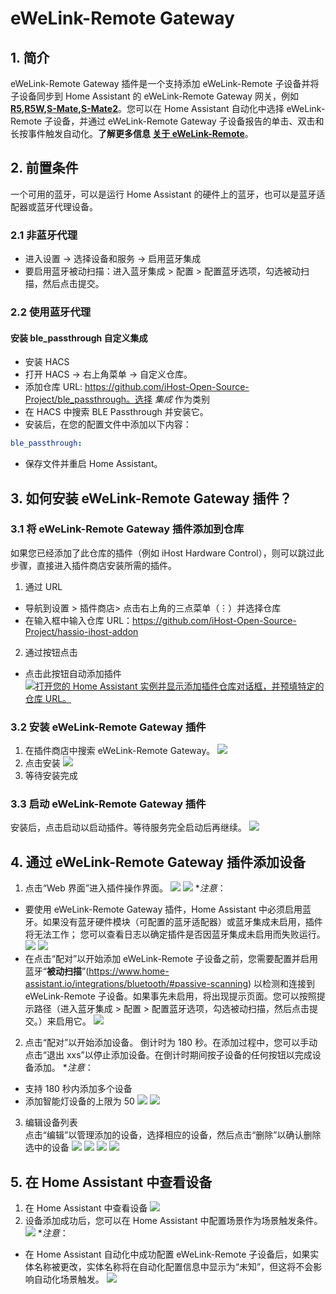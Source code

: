 # eWeLink-Remote Gateway
## 1. 简介
eWeLink-Remote Gateway 插件是一个支持添加 eWeLink-Remote 子设备并将子设备同步到 Home Assistant 的 eWeLink-Remote Gateway 网关，例如 **[R5](https://sonoff.tech/product/smart-wall-switches/r5/),[R5W](https://sonoff.tech/product/smart-wall-switches/r5/),[S-Mate](https://sonoff.tech/product/diy-smart-switches/s-mate/),[S-Mate2](https://sonoff.tech/product/diy-smart-switches/s-mate/)**。您可以在 Home Assistant 自动化中选择 eWeLink-Remote 子设备，并通过 eWeLink-Remote Gateway 子设备报告的单击、双击和长按事件触发自动化。**了解更多信息 [关于 eWeLink-Remote](https://sonoff.tech/news-and-events/what-is-ewelink-remote-control/)**。

## 2. 前置条件
一个可用的蓝牙，可以是运行 Home Assistant 的硬件上的蓝牙，也可以是蓝牙适配器或蓝牙代理设备。

### 2.1 非蓝牙代理
- 进入设置 -> 选择设备和服务 -> 启用蓝牙集成
- 要启用蓝牙被动扫描：进入蓝牙集成 > 配置 > 配置蓝牙选项，勾选被动扫描，然后点击提交。

### 2.2 使用蓝牙代理
#### 安装 ble_passthrough 自定义集成
- 安装 HACS
- 打开 HACS → 右上角菜单 → 自定义仓库。
- 添加仓库 URL: https://github.com/iHost-Open-Source-Project/ble_passthrough。选择 *集成* 作为类别
- 在 HACS 中搜索 BLE Passthrough 并安装它。
- 安装后，在您的配置文件中添加以下内容：
```yaml
ble_passthrough:
```
- 保存文件并重启 Home Assistant。

## 3. 如何安装 eWeLink-Remote Gateway 插件？
### 3.1 将 eWeLink-Remote Gateway 插件添加到仓库
如果您已经添加了此仓库的插件（例如 iHost Hardware Control），则可以跳过此步骤，直接进入插件商店安装所需的插件。
1. 通过 URL
- 导航到设置 > 插件商店> 点击右上角的三点菜单（⋮）并选择仓库
- 在输入框中输入仓库 URL：https://github.com/iHost-Open-Source-Project/hassio-ihost-addon
2. 通过按钮点击
- 点击此按钮自动添加插件    
[![打开您的 Home Assistant 实例并显示添加插件仓库对话框，并预填特定的仓库 URL。](https://my.home-assistant.io/badges/supervisor_add_addon_repository.svg)](https://my.home-assistant.io/redirect/supervisor_add_addon_repository/?repository_url=https%3A%2F%2Fgithub.com%2FiHost-Open-Source-Project%2Fhassio-ihost-addon)
### 3.2 安装 eWeLink-Remote Gateway 插件
1. 在插件商店中搜索 eWeLink-Remote Gateway。
![](https://raw.githubusercontent.com/iHost-Open-Source-Project/hassio-ihost-addon/master/hassio-ihost-ewelink-remote/images/find.png)
2. 点击安装
![](https://raw.githubusercontent.com/iHost-Open-Source-Project/hassio-ihost-addon/master/hassio-ihost-ewelink-remote/images/install_Addon.png)
3. 等待安装完成
### 3.3 启动 eWeLink-Remote Gateway 插件
安装后，点击启动以启动插件。等待服务完全启动后再继续。
![](https://raw.githubusercontent.com/iHost-Open-Source-Project/hassio-ihost-addon/master/hassio-ihost-ewelink-remote/images/start.png)

## 4. 通过 eWeLink-Remote Gateway 插件添加设备
1. 点击“Web 界面”进入插件操作界面。
![](https://raw.githubusercontent.com/iHost-Open-Source-Project/hassio-ihost-addon/master/hassio-ihost-ewelink-remote/images/open_web_ui1.png)
![](https://raw.githubusercontent.com/iHost-Open-Source-Project/hassio-ihost-addon/master/hassio-ihost-ewelink-remote/images/open_web_ui.png)
**注意*：
- 要使用 eWeLink-Remote Gateway 插件，Home Assistant 中必须启用蓝牙。如果没有蓝牙硬件模块（可配置的蓝牙适配器）或蓝牙集成未启用，插件将无法工作；
您可以查看日志以确定插件是否因蓝牙集成未启用而失败运行。
![](https://raw.githubusercontent.com/iHost-Open-Source-Project/hassio-ihost-addon/master/hassio-ihost-ewelink-remote/images/Log-image.png)
![](https://raw.githubusercontent.com/iHost-Open-Source-Project/hassio-ihost-addon/master/hassio-ihost-ewelink-remote/images/Log-Blue.png)
- 在点击“配对”以开始添加 eWeLink-Remote 子设备之前，您需要配置并启用蓝牙“**被动扫描**”(https://www.home-assistant.io/integrations/bluetooth/#passive-scanning) 以检测和连接到 eWeLink-Remote 子设备。如果事先未启用，将出现提示页面。您可以按照提示路径（进入蓝牙集成 > 配置 > 配置蓝牙选项，勾选被动扫描，然后点击提交。）来启用它。
![](https://raw.githubusercontent.com/iHost-Open-Source-Project/hassio-ihost-addon/master/hassio-ihost-ewelink-remote/images/passive_scanning.png)
2. 点击“配对”以开始添加设备。
倒计时为 180 秒。在添加过程中，您可以手动点击“退出 xxs”以停止添加设备。在倒计时期间按子设备的任何按钮以完成设备添加。
**注意*：
- 支持 180 秒内添加多个设备
- 添加智能灯设备的上限为 50
![](https://raw.githubusercontent.com/iHost-Open-Source-Project/hassio-ihost-addon/master/hassio-ihost-ewelink-remote/images/Pair.png)
![](https://raw.githubusercontent.com/iHost-Open-Source-Project/hassio-ihost-addon/master/hassio-ihost-ewelink-remote/images/add_device.png)
3. 编辑设备列表  
点击“编辑”以管理添加的设备，选择相应的设备，然后点击“删除”以确认删除选中的设备
![](https://raw.githubusercontent.com/iHost-Open-Source-Project/hassio-ihost-addon/master/hassio-ihost-ewelink-remote/images/Edit.png)
![](https://raw.githubusercontent.com/iHost-Open-Source-Project/hassio-ihost-addon/master/hassio-ihost-ewelink-remote/images/Del.png)
![](https://raw.githubusercontent.com/iHost-Open-Source-Project/hassio-ihost-addon/master/hassio-ihost-ewelink-remote/images/Del_1.png)
![](https://raw.githubusercontent.com/iHost-Open-Source-Project/hassio-ihost-addon/master/hassio-ihost-ewelink-remote/images/device_deleted.png)

## 5. 在 Home Assistant 中查看设备
1. 在 Home Assistant 中查看设备
![](https://raw.githubusercontent.com/iHost-Open-Source-Project/hassio-ihost-addon/master/hassio-ihost-ewelink-remote/images/HA_device.png)
2. 设备添加成功后，您可以在 Home Assistant 中配置场景作为场景触发条件。
![](https://raw.githubusercontent.com/iHost-Open-Source-Project/hassio-ihost-addon/master/hassio-ihost-ewelink-remote/images/Sence.png)
**注意*：
- 在 Home Assistant 自动化中成功配置 eWeLink-Remote 子设备后，如果实体名称被更改，实体名称将在自动化配置信息中显示为“未知”，但这将不会影响自动化场景触发。
![](https://raw.githubusercontent.com/iHost-Open-Source-Project/hassio-ihost-addon/master/hassio-ihost-ewelink-remote/images/UNknow.png)
